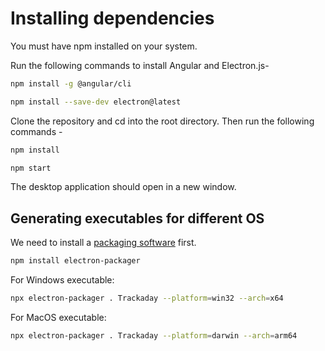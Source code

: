 # Installing dependencies

You must have npm installed on your system. 

Run the following commands to install Angular and Electron.js- 

```sh
npm install -g @angular/cli
```
```sh
npm install --save-dev electron@latest
```

Clone the repository and cd into the root directory. Then run the following commands - 
```sh
npm install
```
```sh
npm start
```
The desktop application should open in a new window.

## Generating executables for different OS

We need to install a [packaging software]("https://github.com/electron/electron-packager") first.
```sh
npm install electron-packager
```

For Windows executable:
```sh
npx electron-packager . Trackaday --platform=win32 --arch=x64
```

For MacOS executable:
```sh
npx electron-packager . Trackaday --platform=darwin --arch=arm64
```